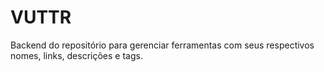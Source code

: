 # VUTTR
Backend do repositório para gerenciar ferramentas com seus respectivos nomes, links, descrições e tags.
